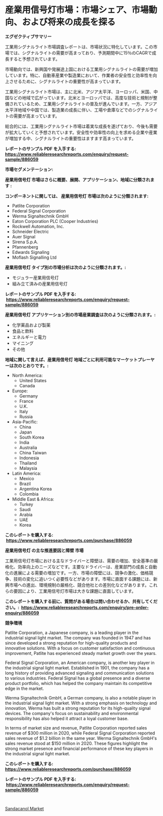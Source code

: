<p><h1>産業用信号灯市場：市場シェア、市場動向、および将来の成長を探る</h1></p><p><strong>エグゼクティブサマリー</strong></p>
<p><p>工業用シグナルライト市場調査レポートは、市場状況に特化しています。この市場では、シグナルライトの需要が高まっており、予測期間中に15％のCAGRで成長すると予想されています。</p><p>市場動向では、新興国や発展途上国における工業用シグナルライトの需要が増加しています。特に、自動車産業や製造業において、作業者の安全性と効率性を向上させるために、シグナルライトの重要性が高まっています。</p><p>工業用シグナルライト市場は、主に北米、アジア太平洋、ヨーロッパ、米国、中国などの地域で広がっています。北米とヨーロッパでは、高度な技術と規制が整備されているため、工業用シグナルライトの普及が進んでいます。一方、アジア太平洋地域や中国では、製造業の成長に伴い、工場や倉庫などでのシグナルライトの需要が高まっています。</p><p>総合的には、工業用シグナルライト市場は着実な成長を遂げており、今後も需要が拡大していくと予想されています。安全性や効率性の向上を求める企業や産業が増加する中、シグナルライトの重要性はますます高まっています。</p></p>
<p><strong>レポートのサンプル PDF を入手する: <a href="https://www.reliableresearchreports.com/enquiry/request-sample/886059">https://www.reliableresearchreports.com/enquiry/request-sample/886059</a></strong></p>
<p><strong>市場セグメンテーション:</strong></p>
<p><strong> 産業用信号灯 市場はさらに概要、展開、アプリケーション、地域に分類されます :</strong></p>
<p><strong>コンポーネントに関しては、 産業用信号灯 市場は次のように分類されます: &nbsp;</strong></p>
<p><ul><li>Patlite Corporation</li><li>Federal Signal Corporation</li><li>Werma Signaltechnik GmbH</li><li>Eaton Corporation PLC (Cooper Industries)</li><li>Rockwell Automation, Inc.</li><li>Schneider Electric</li><li>Auer Signal</li><li>Sirena S.p.A.</li><li>Pfannenberg</li><li>Edwards Signaling</li><li>Moflash Signalling Ltd</li></ul></p>
<p><strong> 産業用信号灯 タイプ別の市場分析は次のように分類されます。:</strong></p>
<p><ul><li>モジュラー産業用信号灯</li><li>組み立て済みの産業用信号灯</li></ul></p>
<p><strong>レポートのサンプル PDF を入手する: &nbsp;<a href="https://www.reliableresearchreports.com/enquiry/request-sample/886059">https://www.reliableresearchreports.com/enquiry/request-sample/886059</a></strong></p>
<p><strong> 産業用信号灯 アプリケーション別の市場産業調査は次のように分類されます。:</strong></p>
<p><ul><li>化学薬品および製薬</li><li>食品と飲料</li><li>エネルギーと電力</li><li>マイニング</li><li>その他</li></ul></p>
<p><strong>地域に関して言えば、産業用信号灯 地域ごとに利用可能なマーケットプレーヤーは次のとおりです。:</strong></p>
<p><ul>
    <li>
        North America:
        <ul>
            <li>United States</li>
            <li>Canada</li>
        </ul>
    </li>
    <li>
        Europe:
        <ul>
            <li>Germany</li>
            <li>France</li>
            <li>U.K.</li>
            <li>Italy</li>
            <li>Russia</li>
        </ul>
    </li>
    <li>
        Asia-Pacific:
        <ul>
            <li>China</li>
            <li>Japan</li>
            <li>South Korea</li>
            <li>India</li>
            <li>Australia</li>
            <li>China Taiwan</li>
            <li>Indonesia</li>
            <li>Thailand</li>
            <li>Malaysia</li>
        </ul>
    </li>
    <li>
        Latin America:
        <ul>
            <li>Mexico</li>
            <li>Brazil</li>
            <li>Argentina Korea</li>
            <li>Colombia</li>
        </ul>
    </li>
    <li>
        Middle East & Africa:
        <ul>
            <li>Turkey</li>
            <li>Saudi</li>
            <li>Arabia</li>
            <li>UAE</li>
            <li>Korea</li>
        </ul>
    </li>
    </ul></p>
<p><strong>このレポートを購入する: &nbsp;<a href="https://www.reliableresearchreports.com/purchase/886059">https://www.reliableresearchreports.com/purchase/886059</a></strong></p>
<p><strong>産業用信号灯 の主な推進要因と障壁 市場</strong></p>
<p><p>工業用信号灯市場における主なドライバーと障壁は、需要の増加、安全基準の厳格化、効率向上のニーズなどです。主要なドライバーは、産業部門の成長と自動化の進展による需要の増加です。一方、市場の障壁には、競争の激化、価格競争、技術の変化に追いつく必要性などがあります。市場に直面する課題には、新興市場への進出、環境規制の厳格化、競合他社との差別化などがあります。これらの要因により、工業用信号灯市場は大きな課題に直面しています。</p></p>
<p><strong>このレポートを購入する前に、質問がある場合は問い合わせるか、共有してください。:&nbsp; <a href="https://www.reliableresearchreports.com/enquiry/pre-order-enquiry/886059">https://www.reliableresearchreports.com/enquiry/pre-order-enquiry/886059</a></strong></p>
<p><strong>競争環境</strong></p>
<p><p>Patlite Corporation, a Japanese company, is a leading player in the industrial signal light market. The company was founded in 1947 and has since developed a strong reputation for high-quality products and innovative solutions. With a focus on customer satisfaction and continuous improvement, Patlite has experienced steady market growth over the years.</p><p>Federal Signal Corporation, an American company, is another key player in the industrial signal light market. Established in 1901, the company has a long history of providing advanced signaling and communication solutions to various industries. Federal Signal has a global presence and a diverse product portfolio, which has helped the company maintain its competitive edge in the market.</p><p>Werma Signaltechnik GmbH, a German company, is also a notable player in the industrial signal light market. With a strong emphasis on technology and innovation, Werma has built a strong reputation for its high-quality signal devices. The company's focus on sustainability and environmental responsibility has also helped it attract a loyal customer base.</p><p>In terms of market size and revenue, Patlite Corporation reported sales revenue of $300 million in 2020, while Federal Signal Corporation reported sales revenue of $1.2 billion in the same year. Werma Signaltechnik GmbH's sales revenue stood at $150 million in 2020. These figures highlight the strong market presence and financial performance of these key players in the industrial signal light market.</p></p>
<p><strong>このレポートを購入する: &nbsp; <a href="https://www.reliableresearchreports.com/purchase/886059">https://www.reliableresearchreports.com/purchase/886059</a></strong></p>
<p><strong>レポートのサンプル PDF を入手する: &nbsp;<a href="https://www.reliableresearchreports.com/enquiry/request-sample/886059">https://www.reliableresearchreports.com/enquiry/request-sample/886059</a></strong><strong></strong></p>
<p>&nbsp;</p>
<p><p><a href="https://glittery-fuchsia-86a.notion.site/Sandacanol-Market-Size-Global-Industry-Overview-Market-Segmentation-and-Forecast-2024-to-2031-f0dd966614b74d6dad1cdc260e7434b1">Sandacanol Market</a></p></p>